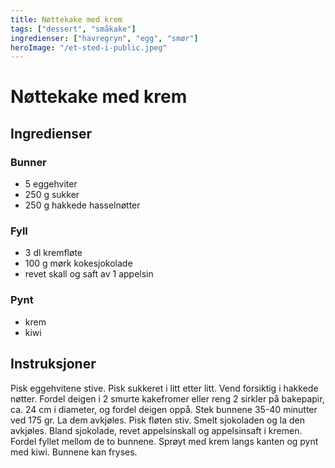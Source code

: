 ```yaml
---
title: Nøttekake med krem
tags: ["dessert", "småkake"]
ingredienser: ["havregryn", "egg", "smør"]
heroImage: "/et-sted-i-public.jpeg"
---
```


# Nøttekake med krem

## Ingredienser

### Bunner

- 5 eggehviter
- 250 g sukker
- 250 g hakkede hasselnøtter

### Fyll

- 3 dl kremfløte
- 100 g mørk kokesjokolade
- revet skall og saft av 1 appelsin

### Pynt

- krem
- kiwi

## Instruksjoner

Pisk eggehvitene stive. Pisk sukkeret i litt etter litt. Vend forsiktig i hakkede nøtter. Fordel deigen i 2 smurte kakefromer eller reng 2 sirkler på bakepapir, ca. 24 cm i diameter, og fordel deigen oppå. Stek bunnene 35-40 minutter ved 175 gr. La dem avkjøles. Pisk fløten stiv. Smelt sjokoladen og la den avkjøles. Bland sjokolade, revet appelsinskall og appelsinsaft i kremen. Fordel fyllet mellom de to bunnene. Sprøyt med krem langs kanten og pynt med kiwi. Bunnene kan fryses.
